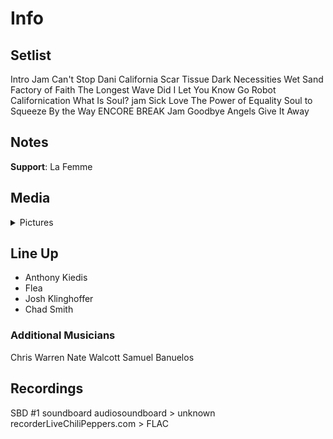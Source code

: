 # Info

## Setlist

Intro Jam
Can't Stop
Dani California
Scar Tissue
Dark Necessities
Wet Sand
Factory of Faith
The Longest Wave
Did I Let You Know
Go Robot
Californication
What Is Soul? jam
Sick Love
The Power of Equality
Soul to Squeeze
By the Way
ENCORE BREAK
Jam
Goodbye Angels
Give It Away

## Notes

**Support**: La Femme

## Media 

<details>
  <summary>Pictures</summary>
  <!--<img alt="Setlist" title="Setlist" src="_.jpg" height="200" />
  <img alt="Clipping" title="Clipping" src="_.jpg" height="200" />
  <img alt="Flyer" title="Flyer" src="_.jpg" height="200" />-->
</details>

## Line Up

* Anthony Kiedis
* Flea
* Josh Klinghoffer
* Chad Smith

### Additional Musicians

Chris Warren  Nate Walcott  Samuel Banuelos

## Recordings

SBD #1
soundboard audiosoundboard > unknown recorderLiveChiliPeppers.com > FLAC
